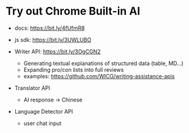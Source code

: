 # Try out Chrome Built-in AI

- docs: <https://bit.ly/4fUfmR8>
- js sdk: <https://bit.ly/3UWLUBO>

- Writer API: <https://bit.ly/3OgCGN2>
    - Generating textual explanations of structured data (table, MD...)
    - Expanding pro/con lists into full reviews
    - examples: <https://github.com/WICG/writing-assistance-apis>

- Translator API
    - AI response -> Chinese

- Language Detector API
    - user chat input

